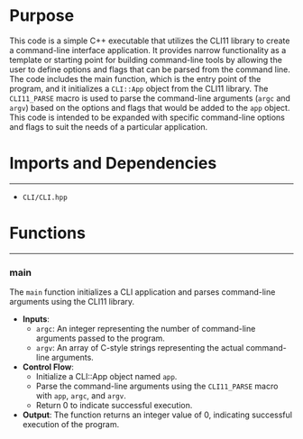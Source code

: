 # Purpose
This code is a simple C++ executable that utilizes the CLI11 library to create a command-line interface application. It provides narrow functionality as a template or starting point for building command-line tools by allowing the user to define options and flags that can be parsed from the command line. The code includes the main function, which is the entry point of the program, and it initializes a `CLI::App` object from the CLI11 library. The `CLI11_PARSE` macro is used to parse the command-line arguments (`argc` and `argv`) based on the options and flags that would be added to the `app` object. This code is intended to be expanded with specific command-line options and flags to suit the needs of a particular application.
# Imports and Dependencies

---
- `CLI/CLI.hpp`


# Functions

---
### main<!-- {{#callable:main}} -->
The `main` function initializes a CLI application and parses command-line arguments using the CLI11 library.
- **Inputs**:
    - `argc`: An integer representing the number of command-line arguments passed to the program.
    - `argv`: An array of C-style strings representing the actual command-line arguments.
- **Control Flow**:
    - Initialize a CLI::App object named `app`.
    - Parse the command-line arguments using the `CLI11_PARSE` macro with `app`, `argc`, and `argv`.
    - Return 0 to indicate successful execution.
- **Output**: The function returns an integer value of 0, indicating successful execution of the program.


